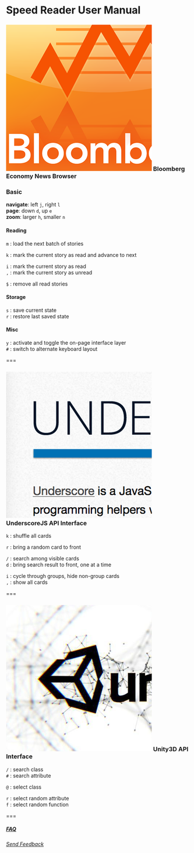 Speed Reader User Manual
========================


### [![bloomberg](sites/sq_bloomberg.png)](http://www.bloomberg.com/news/economy/)  Bloomberg Economy News Browser 

### Basic
__navigate__:     left `j`, right `l`  
__page__:         down `d`, up `e`  
__zoom__:         larger `h`, smaller `n`  

#### Reading
`m` : load the next batch of stories  

`k` : mark the current story as read and advance to next  

`i` : mark the current story as read  
`,` : mark the current story as unread  

`$` : remove all read stories    

#### Storage
`s` : save current state  
`r` : restore last saved state   
  
#### Misc 
`y` : activate and toggle the on-page interface layer  
`#` : switch to alternate keyboard layout  
  
===

### [![underscorejs](sites/sq_underscore.png)](http://underscorejs.org/)  UnderscoreJS API Interface
  
`k` : shuffle all cards  
  
`r` : bring a random card to front  
  
`/` : search among visible cards  
`d` : bring search result to front, one at a time  

`i` : cycle through groups, hide non-group cards  
`,` : show all cards  
  


===

### [![unity3d](sites/sq_unity.png)](http://docs.unity3d.com/Documentation/ScriptReference/index.html)  Unity3D API Interface
  
`/` : search class  
`#` : search attribute  
  
`@` : select class  
  
`r` : select random attribute  
`f` : select random function  
  


===
##### [FAQ](https://github.com/xfosdev/SpeedReader/blob/master/FAQ.md)
  
###### *[Send Feedback](https://github.com/xfosdev/SpeedReader/issues)*

